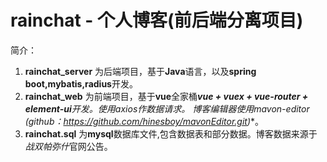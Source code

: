 # rainchat - 个人博客(前后端分离项目)

简介：
1. **rainchat_server** 为后端项目，基于**Java**语言，以及**spring boot,mybatis,radius**开发。
2. **rainchat_web** 为前端项目，基于**vue**全家桶***vue  + vuex  + vue-router  + element-ui**开发。使用**axios**作数据请求。
    博客编辑器使用**mavon-editor (github：https://github.com/hinesboy/mavonEditor.git)**。 
4. **rainchat.sql** 为**mysql**数据库文件,包含数据表和部分数据。博客数据来源于*战双帕弥什*官网公告。

